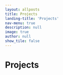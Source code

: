 ```yaml
---
layout: allposts
title: Projects
landing-title: 'Projects'
nav-menu: true
description: null
image: true
author: null
show_tile: false
---
```


<h1>Projects</h1>
